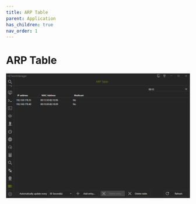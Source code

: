 ```yaml
---
title: ARP Table
parent: Application
has_children: true
nav_order: 1
---
```


# ARP Table

![ARPTable](ARPTable.png)
